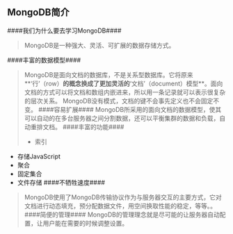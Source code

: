 MongoDB简介
----------
####我们为什么要去学习MongoDB####
>MongoDB是一种强大、灵活、可扩展的数据存储方式。

####丰富的数据模型####
>MongoDB是面向文档的数据库，不是关系型数据库。它将原来**‘行’（row）**的概念换成了更加灵活的**‘文档’（document）模型**。面向文档的方式可以将文档和数组内嵌进来，所以用一条记录就可以表示很复杂的层次关系。
MongoDB没有模式，文档的键不会事先定义也不会固定不变。
####容易扩展####
>MongoDB所采用的面向文档的数据模型，使其可以自动的在多台服务器之间分割数据，还可以平衡集群的数据和负载，自动重排文档。
####丰富的功能####
>* 索引
* 存储JavaScript
* 聚合
* 固定集合
* 文件存储
####不牺牲速度####
>MongoDB使用了MongoDB传输协议作为与服务器交互的主要方式，它对文档进行动态填充，预分配数据文件，用空间换取性能的稳定，等等。。
####简便的管理####
>MongoDB的管理理念就是尽可能的让服务器自动配置，让用户能在需要的时候调整设置。